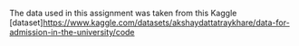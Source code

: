 The data used in this assignment was taken from this Kaggle [dataset]https://www.kaggle.com/datasets/akshaydattatraykhare/data-for-admission-in-the-university/code
